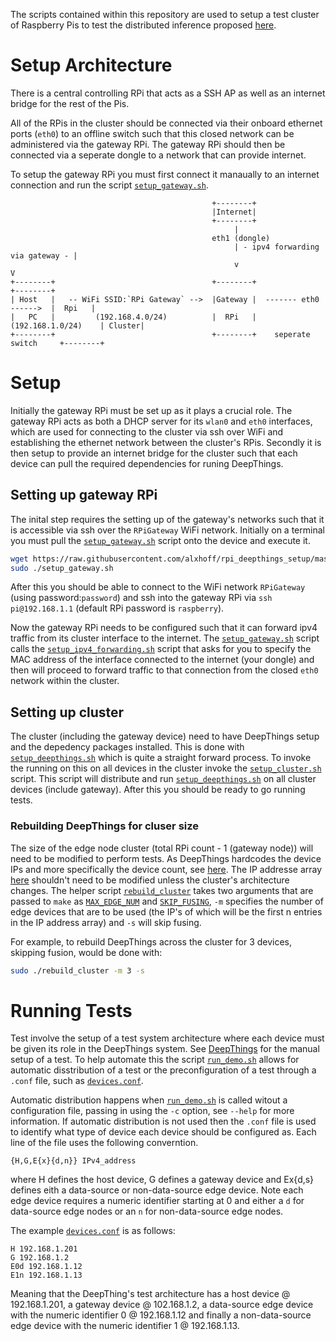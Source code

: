 The scripts contained within this repository are used to setup a test cluster of Raspberry Pis to test the distributed inference proposed [here](https://github.com/rafzi/DeepThings).

# Setup Architecture

There is a central controlling RPi that acts as a SSH AP as well as an internet bridge for the rest of the Pis.

All of the RPis in the cluster should be connected via their onboard ethernet ports (`eth0`) to an offline switch such that this closed network can be administered via the gateway RPi. The gateway RPi should then be connected via a seperate dongle to a network that can provide internet.

To setup the gateway RPi you must first connect it manaually to an internet connection and run the script [`setup_gateway.sh`](setup_gateway.sh).

```
                                             +--------+
                                             |Internet|
                                             +--------+
                                                  |
                                             eth1 (dongle)
                                                  | - ipv4 forwarding via gateway - |
                                                  v                                 V
+--------+                                   +--------+                        +--------+
| Host   |   -- WiFi SSID:`RPi Gateway` -->  |Gateway |  ------- eth0 ------>  |  Rpi   |
|   PC   |         (192.168.4.0/24)          |  RPi   |    (192.168.1.0/24)    | Cluster|
+--------+                                   +--------+    seperate switch     +--------+

```

# Setup

Initially the gateway RPi must be set up as it plays a crucial role. The gateway RPi acts as both a DHCP server for its `wlan0` and `eth0` interfaces, which are used for connecting to the cluster via ssh over WiFi and establishing the ethernet network between the cluster's RPis. Secondly it is then setup to provide an internet bridge for the cluster such that each device can pull the required dependencies for runing DeepThings.

## Setting up gateway RPi

The inital step requires the setting up of the gateway's networks such that it is accessible via ssh over the `RPiGateway` WiFi network. Initially on a terminal you must pull the [`setup_gateway.sh`](setup_gateway.sh) script onto the device and execute it.

``` bash
wget https://raw.githubusercontent.com/alxhoff/rpi_deepthings_setup/master/setup_gateway.sh
sudo ./setup_gateway.sh
```

After this you should be able to connect to the WiFi network `RPiGateway` (using password:`password`) and ssh into the gateway RPi via `ssh pi@192.168.1.1` (default RPi password is `raspberry`). 

Now the gateway RPi needs to be configured such that it can forward ipv4 traffic from its cluster interface to the internet. The [`setup_gateway.sh`](setup_gateway.sh) script calls the [`setup_ipv4_forwarding.sh`](setup_ipv4_forwarding.sh) script that asks for you to specify the MAC address of the interface connected to the internet (your dongle) and then will proceed to forward traffic to that connection from the closed `eth0` network within the cluster.

## Setting up cluster

The cluster (including the gateway device) need to have DeepThings setup and the depedency packages installed. This is done with [`setup_deepthings.sh`](setup_deepthings.sh) which is quite a straight forward process. To invoke the running on this on all devices in the cluster invoke the [`setup_cluster.sh`](setup_cluster.sh) script. This script will distribute and run [`setup_deepthings.sh`](setup_deepthings.sh) on all cluster devices (include gateway). After this you should be ready to go running tests. 

### Rebuilding DeepThings for cluser size

The size of the edge node cluster (total RPi count - 1 (gateway node)) will need to be modified to perform tests. As DeepThings hardcodes the device IPs and more specifically the device count, see [here](https://github.com/alxhoff/DeepThings/blob/64d4bdfd29dc7c6326a9257931ee4157e45ccb7e/include/configure.h#L34). The IP addresse array [here](https://github.com/alxhoff/DeepThings/blob/64d4bdfd29dc7c6326a9257931ee4157e45ccb7e/include/configure.h#L26) shouldn't need to be modified unless the cluster's architecture changes. The helper script [`rebuild_cluster`](rebuild_cluster.sh) takes two arguments that are passed to `make` as [`MAX_EDGE_NUM`](https://github.com/alxhoff/DeepThings/blob/64d4bdfd29dc7c6326a9257931ee4157e45ccb7e/include/configure.h#L33) and [`SKIP_FUSING`](https://github.com/alxhoff/DeepThings/blob/64d4bdfd29dc7c6326a9257931ee4157e45ccb7e/src/weight_partitioner.c#L155), `-m` specifies the number of edge devices that are to be used (the IP's of which will be the first n entries in the IP address array) and `-s` will skip fusing.

For example, to rebuild DeepThings across the cluster for 3 devices, skipping fusion, would be done with:

```bash
sudo ./rebuild_cluster -m 3 -s

```

# Running Tests

Test involve the setup of a test system architecture where each device must be given its role in the DeepThings system. See [DeepThings](https://github.com/rafzi/DeepThings#running) for the manual setup of a test. To help automate this the script [`run_demo.sh`](run_demo.sh) allows for automatic disstribution of a test or the preconfiguration of a test through a `.conf` file, such as [`devices.conf`](devices.conf).

Automatic distribution happens when [`run_demo.sh`](run_demo.sh) is called witout a configuration file, passing in using the `-c` option, see `--help` for more information. If automatic distribution is not used then the `.conf` file is used to identify what type of device each device should be configured as. Each line of the file uses the following converntion.

```
{H,G,E{x}{d,n}} IPv4_address
```
where H defines the host device, G defines a gateway device and Ex{d,s} defines eith a data-source or non-data-source edge device. Note each edge device requires a numeric identifier starting at 0 and either a `d` for data-source edge nodes or an `n` for non-data-source edge nodes. 

The example [`devices.conf`](devices.conf) is as follows:
```
H 192.168.1.201
G 192.168.1.2
E0d 192.168.1.12
E1n 192.168.1.13
```
Meaning that the DeepThing's test architecture has a host device @ 192.168.1.201, a gateway device @ 102.168.1.2, a data-source edge device with the numeric identifier 0 @ 192.168.1.12 and finally a non-data-source edge device with the numeric identifier 1 @ 192.168.1.13.

